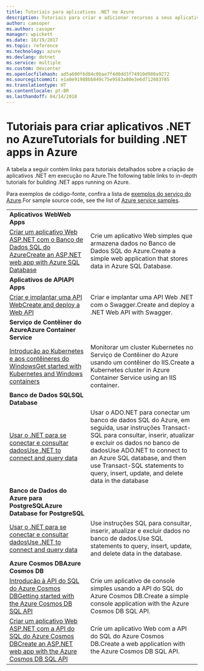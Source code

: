 ```yaml
---
title: Tutoriais para aplicativos .NET no Azure
description: Tutoriais para criar e adicionar recursos a seus aplicativos .NET Web e móveis usando os serviços do Azure.
author: camsoper
ms.author: casoper
manager: wpickett
ms.date: 10/19/2017
ms.topic: reference
ms.technology: azure
ms.devlang: dotnet
ms.service: multiple
ms.custom: devcenter
ms.openlocfilehash: ad5a600f6d84c0bae7f4d0dd3f74910d980a9272
ms.sourcegitcommit: e1a0e91988bb849c75e9583a80e3e6d712083785
ms.translationtype: HT
ms.contentlocale: pt-BR
ms.lasthandoff: 04/14/2018
---
```

# <a name="tutorials-for-building-net-apps-in-azure"></a><span data-ttu-id="2bb7e-103">Tutoriais para criar aplicativos .NET no Azure</span><span class="sxs-lookup"><span data-stu-id="2bb7e-103">Tutorials for building .NET apps in Azure</span></span>

<span data-ttu-id="2bb7e-104">A tabela a seguir contém links para tutoriais detalhados sobre a criação de aplicativos .NET em execução no Azure.</span><span class="sxs-lookup"><span data-stu-id="2bb7e-104">The following table links to in-depth tutorials for building .NET apps running on Azure.</span></span>

<span data-ttu-id="2bb7e-105">Para exemplos de código-fonte, confira a lista de [exemplos do serviço do Azure](https://azure.microsoft.com/resources/samples/?platform=dotnet).</span><span class="sxs-lookup"><span data-stu-id="2bb7e-105">For sample source code, see the list of [Azure service samples](https://azure.microsoft.com/resources/samples/?platform=dotnet).</span></span>

| | |
|---|---|
| <span data-ttu-id="2bb7e-106">**Aplicativos Web**</span><span class="sxs-lookup"><span data-stu-id="2bb7e-106">**Web Apps**</span></span>||
| <span data-ttu-id="2bb7e-107">[Criar um aplicativo Web ASP.NET com o Banco de Dados SQL do Azure][1]</span><span class="sxs-lookup"><span data-stu-id="2bb7e-107">[Create an ASP.NET web app with Azure SQL Database][1]</span></span> | <span data-ttu-id="2bb7e-108">Crie um aplicativo Web simples que armazena dados no Banco de Dados SQL do Azure.</span><span class="sxs-lookup"><span data-stu-id="2bb7e-108">Create a simple web application that stores data in Azure SQL Database.</span></span> | 
| <span data-ttu-id="2bb7e-109">**Aplicativos de API**</span><span class="sxs-lookup"><span data-stu-id="2bb7e-109">**API Apps**</span></span>||
| <span data-ttu-id="2bb7e-110">[Criar e implantar uma API Web][3]</span><span class="sxs-lookup"><span data-stu-id="2bb7e-110">[Create and deploy a Web API][3]</span></span> | <span data-ttu-id="2bb7e-111">Criar e implantar uma API Web .NET com o Swagger.</span><span class="sxs-lookup"><span data-stu-id="2bb7e-111">Create and deploy a .NET Web API with Swagger.</span></span> | 
| <span data-ttu-id="2bb7e-112">**Serviço de Contêiner do Azure**</span><span class="sxs-lookup"><span data-stu-id="2bb7e-112">**Azure Container Service**</span></span> ||
| <span data-ttu-id="2bb7e-113">[Introdução ao Kubernetes e aos contêineres do Windows][4]</span><span class="sxs-lookup"><span data-stu-id="2bb7e-113">[Get started with Kubernetes and Windows containers][4]</span></span> | <span data-ttu-id="2bb7e-114">Monitorar um cluster Kubernetes no Serviço de Contêiner do Azure usando um contêiner do IIS.</span><span class="sxs-lookup"><span data-stu-id="2bb7e-114">Create a Kubernetes cluster in Azure Container Service using an IIS container.</span></span>
| <span data-ttu-id="2bb7e-115">**Banco de Dados SQL**</span><span class="sxs-lookup"><span data-stu-id="2bb7e-115">**SQL Database**</span></span> ||
| <span data-ttu-id="2bb7e-116">[Usar o .NET para se conectar e consultar dados][5]</span><span class="sxs-lookup"><span data-stu-id="2bb7e-116">[Use .NET to connect and query data][5]</span></span> | <span data-ttu-id="2bb7e-117">Usar o ADO.NET para conectar um banco de dados SQL do Azure, em seguida, usar instruções Transact-SQL para consultar, inserir, atualizar e excluir os dados no banco de dados</span><span class="sxs-lookup"><span data-stu-id="2bb7e-117">Use ADO.NET to connect to an Azure SQL database, and then use Transact-SQL statements to query, insert, update, and delete data in the database</span></span> | 
| <span data-ttu-id="2bb7e-118">**Banco de Dados do Azure para PostgreSQL**</span><span class="sxs-lookup"><span data-stu-id="2bb7e-118">**Azure Database for PostgreSQL**</span></span> ||
| <span data-ttu-id="2bb7e-119">[Usar o .NET para se conectar e consultar dados][6]</span><span class="sxs-lookup"><span data-stu-id="2bb7e-119">[Use .NET to connect and query data][6]</span></span> | <span data-ttu-id="2bb7e-120">Use instruções SQL para consultar, inserir, atualizar e excluir dados no banco de dados.</span><span class="sxs-lookup"><span data-stu-id="2bb7e-120">Use SQL statements to query, insert, update, and delete data in the database.</span></span> | 
| <span data-ttu-id="2bb7e-121">**Azure Cosmos DB**</span><span class="sxs-lookup"><span data-stu-id="2bb7e-121">**Azure Cosmos DB**</span></span> ||
| <span data-ttu-id="2bb7e-122">[Introdução à API do SQL do Azure Cosmos DB][7]</span><span class="sxs-lookup"><span data-stu-id="2bb7e-122">[Getting started with the Azure Cosmos DB SQL API][7]</span></span> | <span data-ttu-id="2bb7e-123">Crie um aplicativo de console simples usando a API do SQL do Azure Cosmos DB.</span><span class="sxs-lookup"><span data-stu-id="2bb7e-123">Create a simple console application with the Azure Cosmos DB SQL API.</span></span> | 
| <span data-ttu-id="2bb7e-124">[Criar um aplicativo Web ASP.NET com a API do SQL do Azure Cosmos DB][8]</span><span class="sxs-lookup"><span data-stu-id="2bb7e-124">[Create an ASP.NET web app with the Azure Cosmos DB SQL API][8]</span></span> | <span data-ttu-id="2bb7e-125">Crie um aplicativo Web com a API do SQL do Azure Cosmos DB.</span><span class="sxs-lookup"><span data-stu-id="2bb7e-125">Create a web application with the Azure Cosmos DB SQL API.</span></span> | 

[1]: /azure/app-service-web/app-service-web-tutorial-dotnet-sqldatabase
[2]: /azure/cosmos-db/sql-api-dotnet-application
[3]: /azure/app-service-api/app-service-api-dotnet-get-started
[4]: /azure/container-service/container-service-kubernetes-windows-walkthrough
[5]: /azure/sql-database/sql-database-connect-query-dotnet
[6]: /azure/postgresql/connect-csharp
[7]: /azure/cosmos-db/sql-api-get-started
[8]: /azure/cosmos-db/sql-api-dotnet-application
